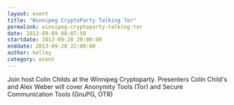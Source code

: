 ```yaml
---
layout: event
title: "Winnipeg CryptoParty Talking Tor"
permalink: winnipeg-cryptoparty-talking-tor
date: 2013-09-09 08:07:59
startdate: 2013-09-28 20:00:00
enddate: 2013-09-28 22:00:00
author: kelley
category: event
---
```


Join host Colin Childs at the Winnipeg Cryptoparty. Presenters Colin Child's and Alex Weber will cover Anonymity Tools (Tor) and Secure Communication Tools (GnuPG, OTR)
